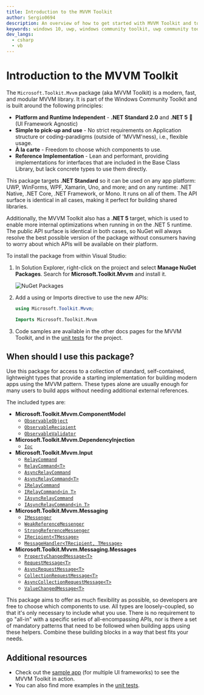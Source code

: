 ```yaml
---
title: Introduction to the MVVM Toolkit
author: Sergio0694
description: An overview of how to get started with MVVM Toolkit and to the APIs it contains
keywords: windows 10, uwp, windows community toolkit, uwp community toolkit, uwp toolkit, get started, visual studio, MVVM, net core, net standard
dev_langs:
  - csharp
  - vb 
---
```


# Introduction to the MVVM Toolkit

The `Microsoft.Toolkit.Mvvm` package (aka MVVM Toolkit) is a modern, fast, and modular MVVM library. It is part of the Windows Community Toolkit and is built around the following principles:

- **Platform and Runtime Independent** - **.NET Standard 2.0** and **.NET 5** 🚀 (UI Framework Agnostic)
- **Simple to pick-up and use** - No strict requirements on Application structure or coding-paradigms (outside of 'MVVM'ness), i.e., flexible usage.
- **À la carte** - Freedom to choose which components to use.
- **Reference Implementation** - Lean and performant, providing implementations for interfaces that are included in the Base Class Library, but lack concrete types to use them directly.

This package targets **.NET Standard** so it can be used on any app platform: UWP, WinForms, WPF, Xamarin, Uno, and more; and on any runtime: .NET Native, .NET Core, .NET Framework, or Mono. It runs on all of them. The API surface is identical in all cases, making it perfect for building shared libraries.

Additionally, the MVVM Toolkit also has a **.NET 5** target, which is used to enable more internal optimizations when running in on the .NET 5 runtime. The public API surface is identical in both cases, so NuGet will always resolve the best possible version of the package without consumers having to worry about which APIs will be available on their platform.

To install the package from within Visual Studio:

1. In Solution Explorer, right-click on the project and select **Manage NuGet Packages**. Search for **Microsoft.Toolkit.Mvvm** and install it.

    ![NuGet Packages](../resources/images/ManageNugetPackages.png "Manage NuGet Packages Image")

2. Add a using or Imports directive to use the new APIs:

    ```c#
    using Microsoft.Toolkit.Mvvm;
    ```

    ```vb
    Imports Microsoft.Toolkit.Mvvm
    ```

3. Code samples are available in the other docs pages for the MVVM Toolkit, and in the [unit tests](https://github.com/windows-toolkit/WindowsCommunityToolkit/tree/rel/7.0.0/UnitTests/UnitTests.Shared/Mvvm) for the project.

## When should I use this package?

Use this package for access to a collection of standard, self-contained, lightweight types that provide a starting implementation for building modern apps using the MVVM pattern. These types alone are usually enough for many users to build apps without needing additional external references.

The included types are:

- **Microsoft.Toolkit.Mvvm.ComponentModel**
  - [`ObservableObject`](ObservableObject.md)
  - [`ObservableRecipient`](ObservableRecipient.md)
  - [`ObservableValidator`](ObservableValidator.md)
- **Microsoft.Toolkit.Mvvm.DependencyInjection**
  - [`Ioc`](Ioc.md)
- **Microsoft.Toolkit.Mvvm.Input**
  - [`RelayCommand`](RelayCommand.md)
  - [`RelayCommand<T>`](RelayCommand.md)
  - [`AsyncRelayCommand`](AsyncRelayCommand.md)
  - [`AsyncRelayCommand<T>`](AsyncRelayCommand.md)
  - [`IRelayCommand`](RelayCommand.md)
  - [`IRelayCommand<in T>`](RelayCommand.md)
  - [`IAsyncRelayCommand`](AsyncRelayCommand.md)
  - [`IAsyncRelayCommand<in T>`](AsyncRelayCommand.md)
- **Microsoft.Toolkit.Mvvm.Messaging**
  - [`IMessenger`](Messenger.md)
  - [`WeakReferenceMessenger`](Messenger.md)
  - [`StrongReferenceMessenger`](Messenger.md)
  - [`IRecipient<TMessage>`](Messenger.md)
  - [`MessageHandler<TRecipient, TMessage>`](Messenger.md)
- **Microsoft.Toolkit.Mvvm.Messaging.Messages**
  - [`PropertyChangedMessage<T>`](/dotnet/api/microsoft.toolkit.mvvm.Messaging.Messages.RequestMessage-1)
  - [`RequestMessage<T>`](/dotnet/api/microsoft.toolkit.mvvm.Messaging.Messages.RequestMessage-1)
  - [`AsyncRequestMessage<T>`](/dotnet/api/microsoft.toolkit.mvvm.Messaging.Messages.AsyncRequestMessage-1)
  - [`CollectionRequestMessage<T>`](/dotnet/api/microsoft.toolkit.mvvm.Messaging.Messages.CollectionRequestMessage-1)
  - [`AsyncCollectionRequestMessage<T>`](/dotnet/api/microsoft.toolkit.mvvm.Messaging.Messages.AsyncCollectionRequestMessage-1)
  - [`ValueChangedMessage<T>`](/dotnet/api/microsoft.toolkit.mvvm.Messaging.Messages.ValueChangedMessage-1)

This package aims to offer as much flexibility as possible, so developers are free to choose which components to use.  All types are loosely-coupled, so that it's only necessary to include what you use. There is no requirement to go "all-in" with a specific series of all-encompassing APIs, nor is there a set of mandatory patterns that need to be followed when building apps using these helpers. Combine these building blocks in a way that best fits your needs.

## Additional resources

- Check out the [sample app](https://github.com/windows-toolkit/MVVM-Samples) (for multiple UI frameworks) to see the MVVM Toolkit in action.
- You can also find more examples in the [unit tests](https://github.com/windows-toolkit/WindowsCommunityToolkit/blob/rel/7.0.0/UnitTests/UnitTests.Shared/Mvvm).

